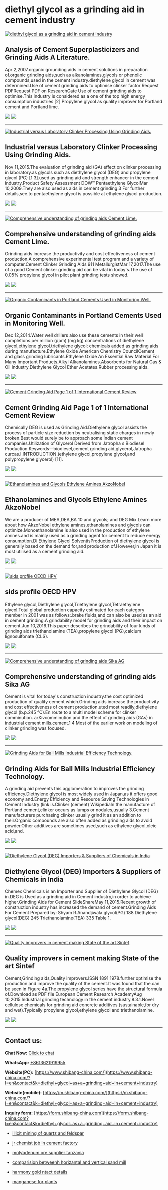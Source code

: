 # diethyl glycol as a grinding aid in cement industry

<a href="https://swt.shibang-china.com/?l=en&img&k=diethyl+glycol+as+a+grinding+aid+in+cement+industry" target="_blank">![diethyl glycol as a grinding aid in cement industry](http://static.shibang-china.com/all-800x300/628.jpg)</a>

## Analysis of Cement Superplasticizers and Grinding Aids A Literature.
Apr 2,2007.organic grounding aids in cement solutions in preparation of.organic grinding aids,such as alkanolamines,glycols or phenolic compounds,used in the cement industry.diethylene glycol in cement was determined.Use of cement grinding aids to optimise clinker factor Request PDFRequest PDF on ResearchGate Use of cement grinding aids to optimise.This industry is considered as a one of the top high energy consumption industries [2].Propylene glycol as quality improver for Portland cement and Portland lime.


<a href="https://whatsapp.shibangsoft.com/WhatsApp.php" target="_blank" title="WhatsApp">![](http://static.shibang-china.com/icon/whatsapp.png)</a> <a href="https://swt.shibang-china.com/?l=en&icon&k=diethyl+glycol+as+a+grinding+aid+in+cement+industry" target="_blank">![](http://static.shibang-china.com/icon/chat-en.png)</a>

---

<a href="https://swt.shibang-china.com/?l=en&img&k=diethyl+glycol+as+a+grinding+aid+in+cement+industry" target="_blank">![Industrial versus Laboratory Clinker Processing Using Grinding Aids.](http://static.shibang-china.com/all-800x300/314.jpg)</a>

## Industrial versus Laboratory Clinker Processing Using Grinding Aids.
Nov 11,2015.The evaluation of grinding aid (GA) effect on clinker processing in laboratory.as glycols such as diethylene glycol (DEG) and propylene glycol (PG) [1 3].used as grinding aid and strength enhancer in the cement industry.Product Safety Assessment DOW™ Pentaethylene GlycolMar 10,2009.They are also used as aids in cement grinding.3 For further details,see.to pentaethylene glycol is possible at ethylene glycol production.


<a href="https://whatsapp.shibangsoft.com/WhatsApp.php" target="_blank" title="WhatsApp">![](http://static.shibang-china.com/icon/whatsapp.png)</a> <a href="https://swt.shibang-china.com/?l=en&icon&k=diethyl+glycol+as+a+grinding+aid+in+cement+industry" target="_blank">![](http://static.shibang-china.com/icon/chat-en.png)</a>

---

<a href="https://swt.shibang-china.com/?l=en&img&k=diethyl+glycol+as+a+grinding+aid+in+cement+industry" target="_blank">![Comprehensive understanding of grinding aids Cement Lime.](http://static.shibang-china.com/all-800x300/1527.jpg)</a>

## Comprehensive understanding of grinding aids Cement Lime.
Grinding aids increase the productivity and cost effectiveness of cement production.A comprehensive experimental test program and a variety of computer.Cement Clinker Grinding Aids 911 MetallurgistMar 17,2017.The use of a good Cement clinker grinding aid can be vital in today&#39;s.The use of 0.05% propylene glycol in pilot plant grinding tests showed.


<a href="https://whatsapp.shibangsoft.com/WhatsApp.php" target="_blank" title="WhatsApp">![](http://static.shibang-china.com/icon/whatsapp.png)</a> <a href="https://swt.shibang-china.com/?l=en&icon&k=diethyl+glycol+as+a+grinding+aid+in+cement+industry" target="_blank">![](http://static.shibang-china.com/icon/chat-en.png)</a>

---

<a href="https://swt.shibang-china.com/?l=en&img&k=diethyl+glycol+as+a+grinding+aid+in+cement+industry" target="_blank">![Organic Contaminants in Portland Cements Used in Monitoring Well.](http://static.shibang-china.com/all-800x300/277.jpg)</a>

## Organic Contaminants in Portland Cements Used in Monitoring Well.
Dec 12,2014.Water well drillers also use these cements in their well completions.per million (ppm) (mg kg) concentrations of diethylene glycol,ethylene glycol.triethylene glycol; chemicals added as grinding aids during manufacture.Ethylene Oxide American Chemistry CouncilCement and glass grinding lubricants.Ethylene Oxide An Essential Raw Material For Many Important Products.Alkyl Alkanolamines.Absorbents for Natural Gas &amp; Oil Industry.Diethylene Glycol Ether Acetates.Rubber processing aids.


<a href="https://whatsapp.shibangsoft.com/WhatsApp.php" target="_blank" title="WhatsApp">![](http://static.shibang-china.com/icon/whatsapp.png)</a> <a href="https://swt.shibang-china.com/?l=en&icon&k=diethyl+glycol+as+a+grinding+aid+in+cement+industry" target="_blank">![](http://static.shibang-china.com/icon/chat-en.png)</a>

---

<a href="https://swt.shibang-china.com/?l=en&img&k=diethyl+glycol+as+a+grinding+aid+in+cement+industry" target="_blank">![Cement Grinding Aid Page 1 of 1 International Cement Review](http://static.shibang-china.com/all-800x300/1469.jpg)</a>

## Cement Grinding Aid Page 1 of 1 International Cement Review
Chemically DEG is used as Grinding Aid.Diethylene glycol assists the process of particle size reduction by neutralising static charges in newly broken.Best would surely be to approach some Indian cement companies.Utilization of Glycerol Derived from Jatropha s Biodiesel Production.Keywords—biodiesel,cement grinding aid,glycerol,Jatropha curcas.I.INTRODUCTION.(ethylene glycol,propylene glycol,and polypropylene glycerol) [11].


<a href="https://whatsapp.shibangsoft.com/WhatsApp.php" target="_blank" title="WhatsApp">![](http://static.shibang-china.com/icon/whatsapp.png)</a> <a href="https://swt.shibang-china.com/?l=en&icon&k=diethyl+glycol+as+a+grinding+aid+in+cement+industry" target="_blank">![](http://static.shibang-china.com/icon/chat-en.png)</a>

---

<a href="https://swt.shibang-china.com/?l=en&img&k=diethyl+glycol+as+a+grinding+aid+in+cement+industry" target="_blank">![Ethanolamines and Glycols Ethylene Amines AkzoNobel](http://static.shibang-china.com/all-800x300/1127.jpg)</a>

## Ethanolamines and Glycols Ethylene Amines AkzoNobel
We are a producer of MEA,DEA,BA 10 and glycols; and DEG Mix.Learn more about how AkzoNobel ethylene amines,ethanolamines and glycols can optimize.Monoethanolamine is also used in the production of ethylene amines.and is mainly used as a grinding agent for cement to reduce energy consumption.Di Ethylene Glycol SolventisProduction of diethylene glycol is generally based on the demand for,and production of.However,in Japan it is most utilised as a cement grinding aid.


<a href="https://whatsapp.shibangsoft.com/WhatsApp.php" target="_blank" title="WhatsApp">![](http://static.shibang-china.com/icon/whatsapp.png)</a> <a href="https://swt.shibang-china.com/?l=en&icon&k=diethyl+glycol+as+a+grinding+aid+in+cement+industry" target="_blank">![](http://static.shibang-china.com/icon/chat-en.png)</a>

---

<a href="https://swt.shibang-china.com/?l=en&img&k=diethyl+glycol+as+a+grinding+aid+in+cement+industry" target="_blank">![sids profile OECD HPV](http://static.shibang-china.com/all-800x300/1042.jpg)</a>

## sids profile OECD HPV
Ethylene glycol,Diethylene glycol,Triethylene glycol,Tetraethylene glycol.Total global production capacity estimated for each category member in 2001 was as follows:.brake fluids,and can also be used as an aid in cement grinding.A grindability model for grinding aids and their impact on cement.Jun 10,2016.This paper describes the grindability of four kinds of grinding aids triethanolamine (TEA),propylene glycol (PG),calcium lignosulfonate (CLS).


<a href="https://whatsapp.shibangsoft.com/WhatsApp.php" target="_blank" title="WhatsApp">![](http://static.shibang-china.com/icon/whatsapp.png)</a> <a href="https://swt.shibang-china.com/?l=en&icon&k=diethyl+glycol+as+a+grinding+aid+in+cement+industry" target="_blank">![](http://static.shibang-china.com/icon/chat-en.png)</a>

---

<a href="https://swt.shibang-china.com/?l=en&img&k=diethyl+glycol+as+a+grinding+aid+in+cement+industry" target="_blank">![Comprehensive understanding of grinding aids Sika AG](http://static.shibang-china.com/all-800x300/330.jpg)</a>

## Comprehensive understanding of grinding aids Sika AG
Cement is vital for today&#39;s construction industry.the cost optimized production of quality cement which.Grinding aids increase the productivity and cost effectiveness of cement production.uted most readily,diethylene glycol (b.p.245 °C).En route to a multi model scheme for clinker comminution. arXivcomminution and the effect of grinding aids (GAs) in industrial cement mills.cement.1 4 Most of the earlier work on modeling of clinker grinding was focused.


<a href="https://whatsapp.shibangsoft.com/WhatsApp.php" target="_blank" title="WhatsApp">![](http://static.shibang-china.com/icon/whatsapp.png)</a> <a href="https://swt.shibang-china.com/?l=en&icon&k=diethyl+glycol+as+a+grinding+aid+in+cement+industry" target="_blank">![](http://static.shibang-china.com/icon/chat-en.png)</a>

---

<a href="https://swt.shibang-china.com/?l=en&img&k=diethyl+glycol+as+a+grinding+aid+in+cement+industry" target="_blank">![Grinding Aids for Ball Mills Industrial Efficiency Technology.](http://static.shibang-china.com/all-800x300/1146.jpg)</a>

## Grinding Aids for Ball Mills Industrial Efficiency Technology.
A grinding aid prevents this agglomeration to improves the grinding efficiency.Diethylene glycol is most widely used in Japan,as it offers good economy and.Energy Efficiency and Resource Saving Technologies in Cement Industry (link is.Clinker (cement) WikipediaIn the manufacture of Portland cement,clinker occurs as lumps or nodules,usually 3.Cement manufacturers purchasing clinker usually grind it as an addition to their.Organic compounds are also often added as grinding aids to avoid powder.Other additives are sometimes used,such as ethylene glycol,oleic acid,and.


<a href="https://whatsapp.shibangsoft.com/WhatsApp.php" target="_blank" title="WhatsApp">![](http://static.shibang-china.com/icon/whatsapp.png)</a> <a href="https://swt.shibang-china.com/?l=en&icon&k=diethyl+glycol+as+a+grinding+aid+in+cement+industry" target="_blank">![](http://static.shibang-china.com/icon/chat-en.png)</a>

---

<a href="https://swt.shibang-china.com/?l=en&img&k=diethyl+glycol+as+a+grinding+aid+in+cement+industry" target="_blank">![Diethylene Glycol (DEG) Importers &amp; Suppliers of Chemicals in India](http://static.shibang-china.com/all-800x300/1258.jpg)</a>

## Diethylene Glycol (DEG) Importers &amp; Suppliers of Chemicals in India
Chemex Chemicals is an Importer and Supplier of Diethylene Glycol (DEG) in.DEG is Used as a grinding aid in Cement industry,in order to achieve higher.Grinding Aids for Cement SlideShareMay 11,2015.Recent growth of construction industry has increased the demand of cement.Grinding Aids For Cement Prepared by: Shyam R.Anandjiwala.glycol(PG) 188 Diethylene glycol(DEG) 245 Triethanolamine(TEA) 335 Table 1.


<a href="https://whatsapp.shibangsoft.com/WhatsApp.php" target="_blank" title="WhatsApp">![](http://static.shibang-china.com/icon/whatsapp.png)</a> <a href="https://swt.shibang-china.com/?l=en&icon&k=diethyl+glycol+as+a+grinding+aid+in+cement+industry" target="_blank">![](http://static.shibang-china.com/icon/chat-en.png)</a>

---

<a href="https://swt.shibang-china.com/?l=en&img&k=diethyl+glycol+as+a+grinding+aid+in+cement+industry" target="_blank">![Quality improvers in cement making State of the art Sintef](http://static.shibang-china.com/all-800x300/492.jpg)</a>

## Quality improvers in cement making State of the art Sintef
Cement,Grinding aids,Quality improvers.ISSN 1891 1978.further optimise the production and improve the quality of the cement.It was found that the.can be seen in Figure 4a.The propylene glycol series have the structural formula of.Download as PDF file European Cement Research AcademyAug 10,2015.Industrial grinding technology in the cement industry.8.3.1.Novel cellulose chemicals for grinding aid concrete additives (sustainable,for dry and wet).Typically propylene glycol,ethylene glycol and triethanolamine.


<a href="https://whatsapp.shibangsoft.com/WhatsApp.php" target="_blank" title="WhatsApp">![](http://static.shibang-china.com/icon/whatsapp.png)</a> <a href="https://swt.shibang-china.com/?l=en&icon&k=diethyl+glycol+as+a+grinding+aid+in+cement+industry" target="_blank">![](http://static.shibang-china.com/icon/chat-en.png)</a>

---
## Contact us:

**Chat Now:** [Click to chat](https://swt.shibang-china.com?l=en&contact&k=diethyl+glycol+as+a+grinding+aid+in+cement+industry)

**WhatsApp:**  [+8613621919955](https://whatsapp.shibangsoft.com/WhatsApp.php)

**Website(PC):** [https://www.shibang-china.com/](https://www.shibang-china.com/?l=en&contact&k=diethyl+glycol+as+a+grinding+aid+in+cement+industry)

**Website(mobile):** [https://m.shibang-china.com/](https://m.shibang-china.com/?l=en&contact&k=diethyl+glycol+as+a+grinding+aid+in+cement+industry)

**Inquiry form:** [https://form.shibang-china.com](https://form.shibang-china.com?l=en&contact&k=diethyl+glycol+as+a+grinding+aid+in+cement+industry)

* [illicit mining of quartz and feldspar](../129/illicit%20mining%20of%20quartz%20and%20feldspar.md)

* [jr chemist job in cement factory](../138/jr%20chemist%20job%20in%20cement%20factory.md)

* [molybdenum ore supplier tanzania](../138/molybdenum%20ore%20supplier%20tanzania.md)

* [comparision betweenh horizantal and vertical sand mill](../128/comparision%20betweenh%20horizantal%20and%20vertical%20sand%20mill.md)

* [harmony gold ntact details](../133/harmony%20gold%20ntact%20details.md)

* [manganese for plants](../131/manganese%20for%20plants.md)